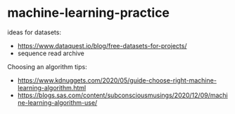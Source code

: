 # machine-learning-practice

ideas for datasets: 
- https://www.dataquest.io/blog/free-datasets-for-projects/ 
- sequence read archive


Choosing an algorithm tips:
- https://www.kdnuggets.com/2020/05/guide-choose-right-machine-learning-algorithm.html
- https://blogs.sas.com/content/subconsciousmusings/2020/12/09/machine-learning-algorithm-use/